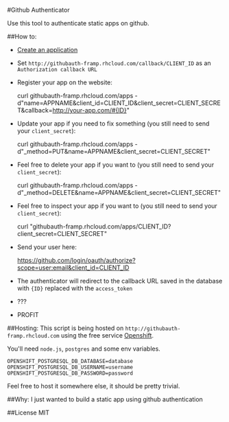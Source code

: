 #Github Authenticator

Use this tool to authenticate static apps on github.

##How to:

 - [Create an application](https://github.com/settings/applications/new)
 - Set `http://githubauth-framp.rhcloud.com/callback/CLIENT_ID` as an `Authorization callback URL`
 - Register your app on the website:
   
    curl githubauth-framp.rhcloud.com/apps -d"name=APPNAME&client_id=CLIENT_ID&client_secret=CLIENT_SECRET&callback=http://your-app.com/#{ID}"

 - Update your app if you need to fix something (you still need to send your `client_secret`):
 
    curl githubauth-framp.rhcloud.com/apps -d"_method=PUT&name=APPNAME&client_secret=CLIENT_SECRET" 
    
 - Feel free to delete your app if you want to (you still need to send your `client_secret`):
 
    curl githubauth-framp.rhcloud.com/apps -d"_method=DELETE&name=APPNAME&client_secret=CLIENT_SECRET"
    
 - Feel free to inspect your app if you want to (you still need to send your `client_secret`):
 
    curl "githubauth-framp.rhcloud.com/apps/CLIENT_ID?client_secret=CLIENT_SECRET" 
    
 - Send your user here:
 
    https://github.com/login/oauth/authorize?scope=user:email&client_id=CLIENT_ID

 - The authenticator will redirect to the callback URL saved in the database with `{ID}` replaced with the `access_token`
 
 - ???
 
 - PROFIT
    
##Hosting:
This script is being hosted on `http://githubauth-framp.rhcloud.com` using the free service [Openshift](http://openshift.redhat.com).

You'll need `node.js`, `postgres` and some env variables.
  
    OPENSHIFT_POSTGRESQL_DB_DATABASE=database
    OPENSHIFT_POSTGRESQL_DB_USERNAME=username
    OPENSHIFT_POSTGRESQL_DB_PASSWORD=password
    
  
  Feel free to host it somewhere else, it should be pretty trivial.
  
##Why:
I just wanted to build a static app using github authentication

##License
MIT